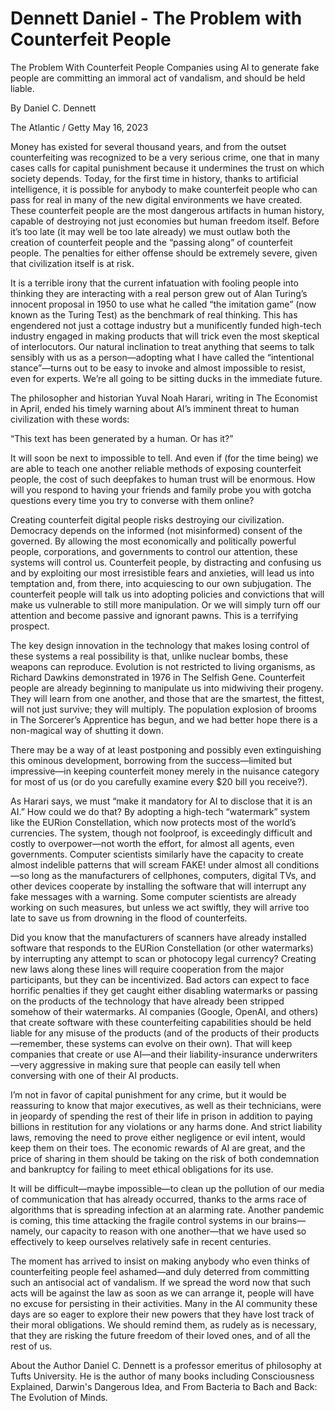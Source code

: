 # Dennett Daniel - The Problem with Counterfeit People

The Problem With Counterfeit People
Companies using AI to generate fake people are committing an immoral act of vandalism, and should be held liable.

By Daniel C. Dennett

The Atlantic / Getty
May 16, 2023

Money has existed for several thousand years, and from the outset counterfeiting was recognized to be a very serious crime, one that in many cases calls for capital punishment because it undermines the trust on which society depends. Today, for the first time in history, thanks to artificial intelligence, it is possible for anybody to make counterfeit people who can pass for real in many of the new digital environments we have created. These counterfeit people are the most dangerous artifacts in human history, capable of destroying not just economies but human freedom itself. Before it’s too late (it may well be too late already) we must outlaw both the creation of counterfeit people and the “passing along” of counterfeit people. The penalties for either offense should be extremely severe, given that civilization itself is at risk.

It is a terrible irony that the current infatuation with fooling people into thinking they are interacting with a real person grew out of Alan Turing’s innocent proposal in 1950 to use what he called “the imitation game” (now known as the Turing Test) as the benchmark of real thinking. This has engendered not just a cottage industry but a munificently funded high-tech industry engaged in making products that will trick even the most skeptical of interlocutors. Our natural inclination to treat anything that seems to talk sensibly with us as a person—adopting what I have called the “intentional stance”—turns out to be easy to invoke and almost impossible to resist, even for experts. We’re all going to be sitting ducks in the immediate future.

The philosopher and historian Yuval Noah Harari, writing in The Economist in April, ended his timely warning about AI’s imminent threat to human civilization with these words:

“This text has been generated by a human. Or has it?”

It will soon be next to impossible to tell. And even if (for the time being) we are able to teach one another reliable methods of exposing counterfeit people, the cost of such deepfakes to human trust will be enormous. How will you respond to having your friends and family probe you with gotcha questions every time you try to converse with them online?

Creating counterfeit digital people risks destroying our civilization. Democracy depends on the informed (not misinformed) consent of the governed. By allowing the most economically and politically powerful people, corporations, and governments to control our attention, these systems will control us. Counterfeit people, by distracting and confusing us and by exploiting our most irresistible fears and anxieties, will lead us into temptation and, from there, into acquiescing to our own subjugation. The counterfeit people will talk us into adopting policies and convictions that will make us vulnerable to still more manipulation. Or we will simply turn off our attention and become passive and ignorant pawns. This is a terrifying prospect.

The key design innovation in the technology that makes losing control of these systems a real possibility is that, unlike nuclear bombs, these weapons can reproduce. Evolution is not restricted to living organisms, as Richard Dawkins demonstrated in 1976 in The Selfish Gene. Counterfeit people are already beginning to manipulate us into midwiving their progeny. They will learn from one another, and those that are the smartest, the fittest, will not just survive; they will multiply. The population explosion of brooms in The Sorcerer’s Apprentice has begun, and we had better hope there is a non-magical way of shutting it down.

There may be a way of at least postponing and possibly even extinguishing this ominous development, borrowing from the success—limited but impressive—in keeping counterfeit money merely in the nuisance category for most of us (or do you carefully examine every $20 bill you receive?).

As Harari says, we must “make it mandatory for AI to disclose that it is an AI.” How could we do that? By adopting a high-tech “watermark” system like the EURion Constellation, which now protects most of the world’s currencies. The system, though not foolproof, is exceedingly difficult and costly to overpower—not worth the effort, for almost all agents, even governments. Computer scientists similarly have the capacity to create almost indelible patterns that will scream FAKE! under almost all conditions—so long as the manufacturers of cellphones, computers, digital TVs, and other devices cooperate by installing the software that will interrupt any fake messages with a warning. Some computer scientists are already working on such measures, but unless we act swiftly, they will arrive too late to save us from drowning in the flood of counterfeits.

Did you know that the manufacturers of scanners have already installed software that responds to the EURion Constellation (or other watermarks) by interrupting any attempt to scan or photocopy legal currency? Creating new laws along these lines will require cooperation from the major participants, but they can be incentivized. Bad actors can expect to face horrific penalties if they get caught either disabling watermarks or passing on the products of the technology that have already been stripped somehow of their watermarks. AI companies (Google, OpenAI, and others) that create software with these counterfeiting capabilities should be held liable for any misuse of the products (and of the products of their products—remember, these systems can evolve on their own). That will keep companies that create or use AI—and their liability-insurance underwriters—very aggressive in making sure that people can easily tell when conversing with one of their AI products.

I’m not in favor of capital punishment for any crime, but it would be reassuring to know that major executives, as well as their technicians, were in jeopardy of spending the rest of their life in prison in addition to paying billions in restitution for any violations or any harms done. And strict liability laws, removing the need to prove either negligence or evil intent, would keep them on their toes. The economic rewards of AI are great, and the price of sharing in them should be taking on the risk of both condemnation and bankruptcy for failing to meet ethical obligations for its use.

It will be difficult—maybe impossible—to clean up the pollution of our media of communication that has already occurred, thanks to the arms race of algorithms that is spreading infection at an alarming rate. Another pandemic is coming, this time attacking the fragile control systems in our brains—namely, our capacity to reason with one another—that we have used so effectively to keep ourselves relatively safe in recent centuries.

The moment has arrived to insist on making anybody who even thinks of counterfeiting people feel ashamed—and duly deterred from committing such an antisocial act of vandalism. If we spread the word now that such acts will be against the law as soon as we can arrange it, people will have no excuse for persisting in their activities. Many in the AI community these days are so eager to explore their new powers that they have lost track of their moral obligations. We should remind them, as rudely as is necessary, that they are risking the future freedom of their loved ones, and of all the rest of us.

About the Author
Daniel C. Dennett is a professor emeritus of philosophy at Tufts University. He is the author of many books including Consciousness Explained, Darwin's Dangerous Idea, and From Bacteria to Bach and Back: The Evolution of Minds.
